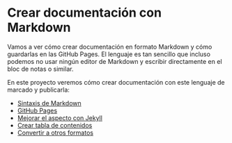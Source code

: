 # Crear documentación con Markdown
Vamos a ver cómo crear documentación en formato Markdown y cómo guardarlas en las GitHub Pages. El lenguaje es tan sencillo que incluso podemos no usar ningún editor de Markdown y escribir directamente en el bloc de notas o similar.

En este proyecto veremos cómo crear documentación con este lenguaje de marcado y publicarla:
- [Sintaxis de Markdown](./sintaxis.md)
- [GitHub Pages](./gh-pages.md)
- [Mejorar el aspecto con Jekyll](./jekyll.md)
- [Crear tabla de contenidos](./toc.md)
- [Convertir a otros formatos](./utilidades.md)
